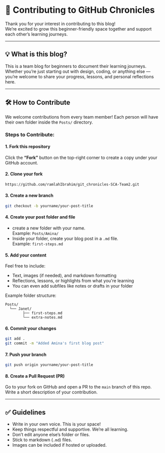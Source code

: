 # 🌱 Contributing to GitHub Chronicles 

Thank you for your interest in contributing to this blog!  
We’re excited to grow this beginner-friendly space together and support each other’s learning journeys.

---

## 💡 What is this blog?

This is a team blog for beginners to document their learning journeys. Whether you’re just starting out with design, coding, or anything else — you’re welcome to share your progress, lessons, and personal reflections here.

---

## 🛠️ How to Contribute

We welcome contributions from every team member! Each person will have their own folder inside the `Posts/` directory.

### Steps to Contribute:

#### 1. Fork this repository  
Click the **“Fork”** button on the top-right corner to create a copy under your GitHub account.

#### 2. Clone your fork  
```bash
https://github.com/ramlahIbrahim/git_chronicles-SCA-Team2.git
```

#### 3. Create a new branch  
```bash
git checkout -b yourname/your-post-title
```

#### 4. Create your post folder and file  
- create a new folder with your name.  
  Example: `Posts/Amina/`
- Inside your folder, create your blog post in a `.md` file.  
  Example: `first-steps.md`

#### 5. Add your content  
Feel free to include:
- Text, images (if needed), and markdown formatting
- Reflections, lessons, or highlights from what you're learning
- You can even add subfiles like notes or drafts in your folder

Example folder structure:
```
Posts/
  └── Janet/
        ├── first-steps.md
        └── extra-notes.md
```

#### 6. Commit your changes  
```bash
git add .
git commit -m "Added Amina's first blog post"
```

#### 7. Push your branch  
```bash
git push origin yourname/your-post-title
```

#### 8. Create a Pull Request (PR)  
Go to your fork on GitHub and open a PR to the `main` branch of this repo.  
Write a short description of your contribution.

---

## ✅ Guidelines

- Write in your own voice. This is your space!
- Keep things respectful and supportive. We’re all learning.
- Don’t edit anyone else’s folder or files.
- Stick to markdown (`.md`) files.  
- Images can be included if hosted or uploaded.

